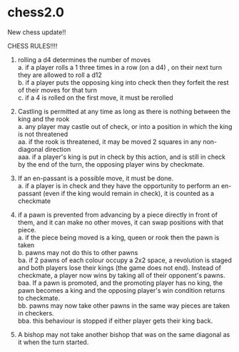# chess2.0
New chess update!!

CHESS RULES!!!!
1. rolling a d4 determines the number of moves <br>
    a. if a player rolls a 1 three times in a row (on a d4) , on their next turn they are allowed to roll a d12<br>
    b. if a player puts the opposing king into check then they forfeit the rest of their moves for that turn<br>
    c. if a 4 is rolled on the first move, it must be rerolled

2. Castling is permitted at any time as long as there is nothing between the king and the rook<br>
    a. any player may castle out of check, or into a position in which the king is not threatened<br>
        aa. if the rook is threatened, it may be moved 2 squares in any non-diagonal direction<br>
            aaa. if a player's king is put in check by this action, and is still in check by the end of the turn, the opposing player wins by checkmate.

3. If an en-passant is a possible move, it must be done.<br>
    a. if a player is in check and they have the opportunity to perform an en-passant (even if the king would remain in check), it is counted as a checkmate

4. if a pawn is prevented from advancing by a piece directly in front of them, and it can make no other moves, it can swap positions with that piece.<br>
    a. if the piece being moved is a king, queen or rook then the pawn is taken<br>
    b. pawns may not do this to other pawns<br>
        ba. if 2 pawns of each colour occupy a 2x2 space, a revolution is staged and both players lose their kings (the game does not end). Instead of checkmate, a player now wins by taking all of their opponent's pawns.<br>
            baa. If a pawn is promoted, and the promoting player has no king, the pawn becomes a king and the opposing player's win condition returns to checkmate.<br>
        bb. pawns may now take other pawns in the same way pieces are taken in checkers.<br>
            bba. this behaviour is stopped if either player gets their king back.

5. A bishop may not take another bishop that was on the same diagonal as it when the turn started.

